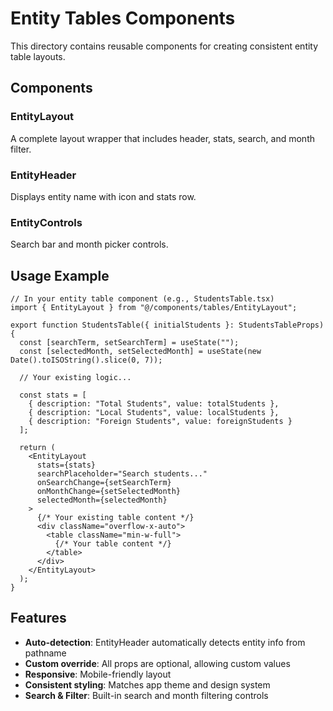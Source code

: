 # Entity Tables Components

This directory contains reusable components for creating consistent entity table layouts.

## Components

### EntityLayout
A complete layout wrapper that includes header, stats, search, and month filter.

### EntityHeader  
Displays entity name with icon and stats row.

### EntityControls
Search bar and month picker controls.

## Usage Example

```tsx
// In your entity table component (e.g., StudentsTable.tsx)
import { EntityLayout } from "@/components/tables/EntityLayout";

export function StudentsTable({ initialStudents }: StudentsTableProps) {
  const [searchTerm, setSearchTerm] = useState("");
  const [selectedMonth, setSelectedMonth] = useState(new Date().toISOString().slice(0, 7));

  // Your existing logic...
  
  const stats = [
    { description: "Total Students", value: totalStudents },
    { description: "Local Students", value: localStudents },
    { description: "Foreign Students", value: foreignStudents }
  ];

  return (
    <EntityLayout
      stats={stats}
      searchPlaceholder="Search students..."
      onSearchChange={setSearchTerm}
      onMonthChange={setSelectedMonth}
      selectedMonth={selectedMonth}
    >
      {/* Your existing table content */}
      <div className="overflow-x-auto">
        <table className="min-w-full">
          {/* Your table content */}
        </table>
      </div>
    </EntityLayout>
  );
}
```

## Features

- **Auto-detection**: EntityHeader automatically detects entity info from pathname
- **Custom override**: All props are optional, allowing custom values
- **Responsive**: Mobile-friendly layout
- **Consistent styling**: Matches app theme and design system
- **Search & Filter**: Built-in search and month filtering controls